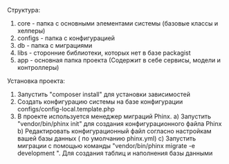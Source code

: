 Структура:
1) core - папка с основными элементами системы (базовые классы и хелперы)
2) configs - папка с конфигурацией
3) db - папка с миграциями
4) libs - сторонние библиотеки, которых нет в базе packagist
5) app - основная папка проекта (Содержит в себе сервисы, модели и контроллеры)


Установка проекта:
1) Запустить "composer install" для установки зависимостей
2) Создать конфигурацию системы на базе конфигурации configs/config-local.template.php
3) В проекте используется менеджер миграций Phinx. 
    a) Запустить "vendor/bin/phinx init" для создания конфигурационного файла Phinx
    b) Редактировать конфигурационный файл согласно настройкам вашей базы данных ( по умолчанию phinx.yml)
    c) Запустить миграции с помощью команды "vendor/bin/phinx migrate -e development ". Для создания таблиц и наполнения базы данными
